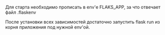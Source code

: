 Для старта необходимо прописать в env'е FLAKS_APP, за что отвечает файл .flaskenv

После установки всех зависимостей достаточно запустить flask run из корня приложения под нужной env'ой.